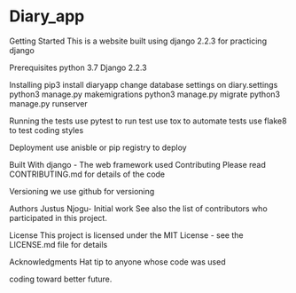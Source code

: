 # Diary_app

Getting Started
This is a website built using django 2.2.3 for practicing  django

Prerequisites
python 3.7
Django 2.2.3


Installing
pip3 install diaryapp
change database settings on diary.settings
python3 manage.py makemigrations
python3 manage.py migrate
python3 manage.py runserver

Running the tests
use pytest to run test
use tox to automate tests
use flake8 to test coding styles

Deployment
use anisble or pip registry to deploy

Built With
django  - The web framework used
Contributing
Please read CONTRIBUTING.md for details of the code

Versioning
we use github for versioning

Authors
Justus Njogu- Initial work
See also the list of contributors who participated in this project.

License
This project is licensed under the MIT License - see the LICENSE.md file for details

Acknowledgments
Hat tip to anyone whose code was used



coding toward better future.
